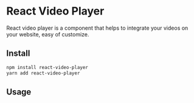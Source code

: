 # React Video Player

React video player is a component that helps to integrate your videos on your website, easy of customize.

## Install
```bash
npm install react-video-player
yarn add react-video-player
```

## Usage
```bash

```
